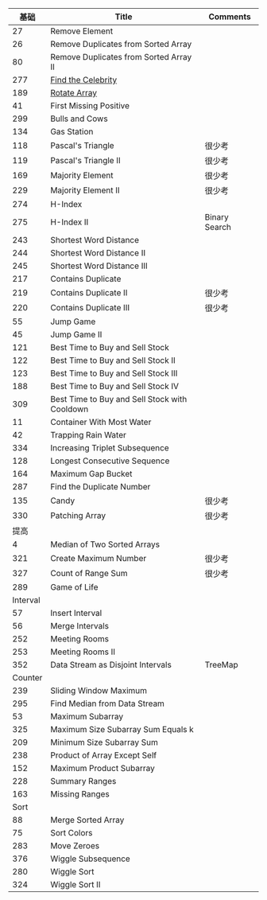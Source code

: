 基础 |   Title  | Comments		 
---  | --- | ---
27	|Remove Element	|
26	|Remove Duplicates from Sorted Array	|
80	|Remove Duplicates from Sorted Array II	|
277	|[Find the Celebrity](https://leetcode.com/problems/find-the-celebrity/)	|
189	|[Rotate Array](https://leetcode.com/problems/rotate-array/)	|
41	|First Missing Positive	|
299	|Bulls and Cows	|
134	|Gas Station|	
118	|Pascal's Triangle|	很少考
119	|Pascal's Triangle II	|很少考
169	|Majority Element	|很少考
229	|Majority Element II	|很少考
274	|H-Index	|
275|	H-Index II	|Binary Search
243	|Shortest Word Distance	|
244	|Shortest Word Distance II	|
245	|Shortest Word Distance III	|
217|	Contains Duplicate	|
219|	Contains Duplicate II	|很少考
220	|Contains Duplicate III	|很少考
55	|Jump Game	|
45	|Jump Game II	|
121	|Best Time to Buy and Sell Stock	|
122	|Best Time to Buy and Sell Stock II	|
123	|Best Time to Buy and Sell Stock III	|
188	|Best Time to Buy and Sell Stock IV	|
309	|Best Time to Buy and Sell Stock with Cooldown	|
11	|Container With Most Water	|
42	|Trapping Rain Water	|
334	|Increasing Triplet Subsequence	|
128	|Longest Consecutive Sequence	|
164	|Maximum Gap	Bucket|
287	|Find the Duplicate Number	|
135	|Candy	|很少考
330	|Patching Array	|很少考
提高	|	|
4	|Median of Two Sorted Arrays	|
321	|Create Maximum Number	|很少考
327	|Count of Range Sum|	很少考
289	|Game of Life	|
Interval	||	
57	|Insert Interval	|
56	|Merge Intervals|	
252|	Meeting Rooms|	
253|	Meeting Rooms II	|
352	|Data Stream as Disjoint Intervals|	TreeMap
Counter	||	
239	|Sliding Window Maximum	|
295	|Find Median from Data Stream	|
53	|Maximum Subarray	|
325	|Maximum Size Subarray Sum Equals k	|
209	|Minimum Size Subarray Sum	|
238	|Product of Array Except Self	|
152|	Maximum Product Subarray	|
228|	Summary Ranges	|
163	|Missing Ranges|	
Sort	||	
88|	Merge Sorted Array	|
75|	Sort Colors	|
283|	Move Zeroes	|
376	|Wiggle Subsequence	|
280	|Wiggle Sort	|
324|	Wiggle Sort II|
